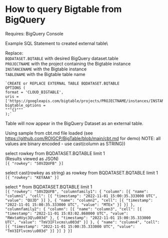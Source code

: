 # How to query Bigtable from BigQuery

Requires:
    BigQuery Console 

Example SQL Statement to created external table\

Replace:\
    `BQDATASET.BQTABLE` with desired BigQuery dataset.table\
    `PROJECTNAME` with the project containing the Bigtable instance\
    `INSTANCENAME` with the Bigtable instance\
    `TABLENAME` with the Bigtable table name
    
    `CREATE or REPLACE EXTERNAL TABLE BQDATASET.BQTABLE
    OPTIONS (
    format = 'CLOUD_BIGTABLE',
    uris = ['https://googleapis.com/bigtable/projects/PROJECTNAME/instances/INSTANCENAME/tables/TABLENAME'],
    bigtable_options = 
    """{}"""
    );`

Table will now appear in the BigQuery Dataset as an external table.

Using sample from cbt.md file loaded (see https://github.com/ROIGCP/BigTable/blob/main/cbt.md for demo)
NOTE: all values are binary encoded  - use cast(column as STRING))

select rowkey from BQDATASET.BQTABLE limit 1\
(Results viewed as JSON)\
`[{
  "rowkey": "S0VZQUFB"
}]`

select cast(rowkey as string) as rowkey from BQDATASET.BQTABLE limit 1\
`[{
  "rowkey": "KEYAAA"
}]`

select * from BQDATASET.BQTABLE limit 1\
`[{
  "rowkey": "S0VZQUFB",
  "columnfamily1": {
    "column": [{
      "name": "column1",
      "cell": [{
        "timestamp": "2022-11-01 15:00:35.333000 UTC",
        "value": "QUJD"
      }]
    }, {
      "name": "column2",
      "cell": [{
        "timestamp": "2022-11-01 15:00:35.333000 UTC",
        "value": "MTEx"
      }]
    }]
  },
  "columnfamily2": {
    "column": [{
      "name": "column3",
      "cell": [{
        "timestamp": "2022-11-01 15:03:02.868000 UTC",
        "value": "RWxtaHVyc3Q\u003d"
      }, {
        "timestamp": "2022-11-01 15:00:35.333000 UTC",
        "value": "TmV3IFlvcms\u003d"
      }]
    }, {
      "name": "column4",
      "cell": [{
        "timestamp": "2022-11-01 15:00:35.333000 UTC",
        "value": "TmV3IFlvcms\u003d"
      }]
    }]
  }
}]`
